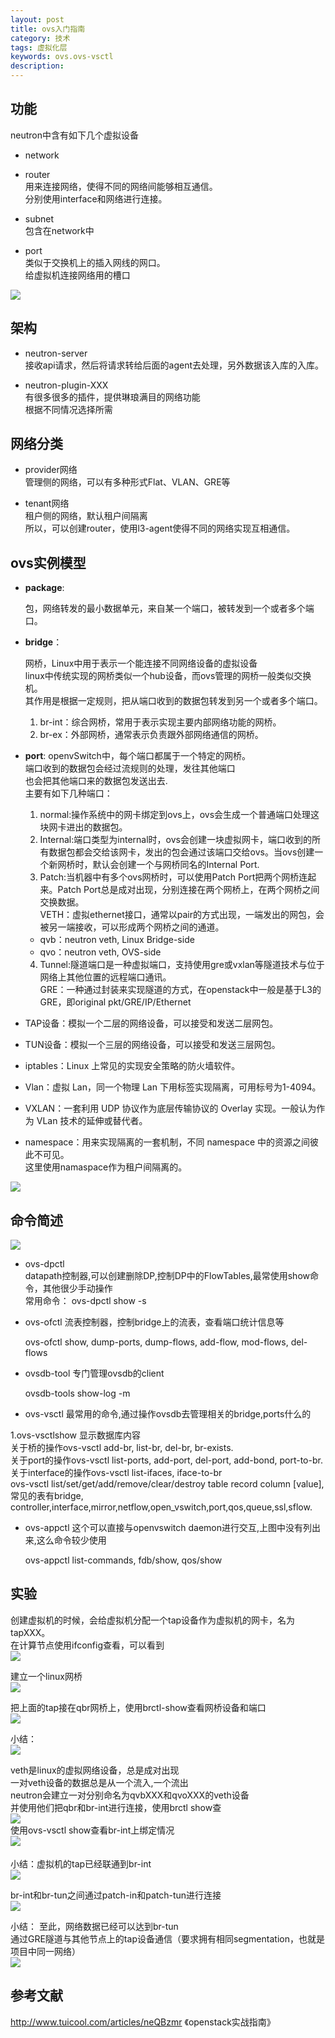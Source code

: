 ```yaml
---
layout: post
title: ovs入门指南
category: 技术
tags: 虚拟化层
keywords: ovs.ovs-vsctl
description: 
---
```


## 功能 ##

neutron中含有如下几个虚拟设备  
- network
- router  
  用来连接网络，使得不同的网络间能够相互通信。  
  分别使用interface和网络进行连接。  

- subnet  
  包含在network中  

- port  
  类似于交换机上的插入网线的网口。  
  给虚拟机连接网络用的槽口  

![](http://i.imgur.com/GZuSPqA.png)

## 架构 ##

- neutron-server  
  接收api请求，然后将请求转给后面的agent去处理，另外数据该入库的入库。  

- neutron-plugin-XXX  
  有很多很多的插件，提供琳琅满目的网络功能  
  根据不同情况选择所需 

## 网络分类 ##

- provider网络  
  管理侧的网络，可以有多种形式Flat、VLAN、GRE等  
  
- tenant网络  
  租户侧的网络，默认租户间隔离  
  所以，可以创建router，使用l3-agent使得不同的网络实现互相通信。  

## ovs实例模型 ##

- **package**:  

  包，网络转发的最小数据单元，来自某一个端口，被转发到一个或者多个端口。  

- **bridge**：  

  网桥，Linux中用于表示一个能连接不同网络设备的虚拟设备  
  linux中传统实现的网桥类似一个hub设备，而ovs管理的网桥一般类似交换机。  
  其作用是根据一定规则，把从端口收到的数据包转发到另一个或者多个端口。  
  1. br-int：综合网桥，常用于表示实现主要内部网络功能的网桥。  
  2. br-ex：外部网桥，通常表示负责跟外部网络通信的网桥。  

- **port**:
  openvSwitch中，每个端口都属于一个特定的网桥。  
  端口收到的数据包会经过流规则的处理，发往其他端口  
  也会把其他端口来的数据包发送出去.  
  主要有如下几种端口：  
  1. normal:操作系统中的网卡绑定到ovs上，ovs会生成一个普通端口处理这块网卡进出的数据包。
  2. Internal:端口类型为internal时，ovs会创建一块虚拟网卡，端口收到的所有数据包都会交给该网卡，发出的包会通过该端口交给ovs。当ovs创建一个新网桥时，默认会创建一个与网桥同名的Internal Port.  
  3. Patch:当机器中有多个ovs网桥时，可以使用Patch Port把两个网桥连起来。Patch Port总是成对出现，分别连接在两个网桥上，在两个网桥之间交换数据。  
  VETH：虚拟ethernet接口，通常以pair的方式出现，一端发出的网包，会被另一端接收，可以形成两个网桥之间的通道。  
	- qvb：neutron veth, Linux Bridge-side  
	- qvo：neutron veth, OVS-side  

  4. Tunnel:隧道端口是一种虚拟端口，支持使用gre或vxlan等隧道技术与位于网络上其他位置的远程端口通讯。  
  GRE：一种通过封装来实现隧道的方式，在openstack中一般是基于L3的GRE，即original pkt/GRE/IP/Ethernet


- TAP设备：模拟一个二层的网络设备，可以接受和发送二层网包。  

- TUN设备：模拟一个三层的网络设备，可以接受和发送三层网包。  

- iptables：Linux 上常见的实现安全策略的防火墙软件。

- Vlan：虚拟 Lan，同一个物理 Lan 下用标签实现隔离，可用标号为1-4094。

- VXLAN：一套利用 UDP 协议作为底层传输协议的 Overlay 实现。一般认为作为 VLan 技术的延伸或替代者。

- namespace：用来实现隔离的一套机制，不同 namespace 中的资源之间彼此不可见。  
  这里使用namaspace作为租户间隔离的。  

![](http://i.imgur.com/i3D6nHV.png)

## 命令简述 ##

![](http://i.imgur.com/4afPYnV.png)

- ovs-dpctl  
  datapath控制器,可以创建删除DP,控制DP中的FlowTables,最常使用show命令，其他很少手动操作  
  常用命令：
    ovs-dpctl show -s

- ovs-ofctl	流表控制器，控制bridge上的流表，查看端口统计信息等  

    ovs-ofctl show, dump-ports, dump-flows, add-flow, mod-flows, del-flows

- ovsdb-tool  专门管理ovsdb的client

    ovsdb-tools show-log -m

- ovs-vsctl	最常用的命令,通过操作ovsdb去管理相关的bridge,ports什么的  

1.ovs-vsctlshow 显示数据库内容  
  关于桥的操作ovs-vsctl add-br, list-br, del-br, br-exists.  
  关于port的操作ovs-vsctl list-ports, add-port, del-port, add-bond, port-to-br.  
  关于interface的操作ovs-vsctl list-ifaces, iface-to-br  
  ovs-vsctl list/set/get/add/remove/clear/destroy table record column [value], 常见的表有bridge, controller,interface,mirror,netflow,open_vswitch,port,qos,queue,ssl,sflow.  
  
- ovs-appctl	这个可以直接与openvswitch daemon进行交互,上图中没有列出来,这么命令较少使用  

    ovs-appctl list-commands, fdb/show, qos/show

## 实验 ##

创建虚拟机的时候，会给虚拟机分配一个tap设备作为虚拟机的网卡，名为tapXXX。  
在计算节点使用ifconfig查看，可以看到  
![](http://i.imgur.com/Y9iSxUZ.png)

建立一个linux网桥  
![](http://i.imgur.com/huszaQd.png)  

把上面的tap接在qbr网桥上，使用brctl-show查看网桥设备和端口  
![](http://i.imgur.com/06f1EjC.png)

小结：  
![](http://i.imgur.com/QiREtO9.png)
  
  

veth是linux的虚拟网络设备，总是成对出现  
一对veth设备的数据总是从一个流入,一个流出  
neutron会建立一对分别命名为qvbXXX和qvoXXX的veth设备  
并使用他们把qbr和br-int进行连接，使用brctl show查  
![](http://i.imgur.com/9bk5tHd.png)  
使用ovs-vsctl show查看br-int上绑定情况  
![](http://i.imgur.com/tujZTXl.png)　　

小结：虚拟机的tap已经联通到br-int  
![](http://i.imgur.com/8FSi48d.png)  

br-int和br-tun之间通过patch-in和patch-tun进行连接  
![](http://i.imgur.com/KWKl3Ep.png)  

小结：
至此，网络数据已经可以达到br-tun  
通过GRE隧道与其他节点上的tap设备通信（要求拥有相同segmentation，也就是项目中同一网络）  
![](http://i.imgur.com/4Uyzdf1.png)


## 参考文献 ##

http://www.tuicool.com/articles/neQBzmr
《openstack实战指南》